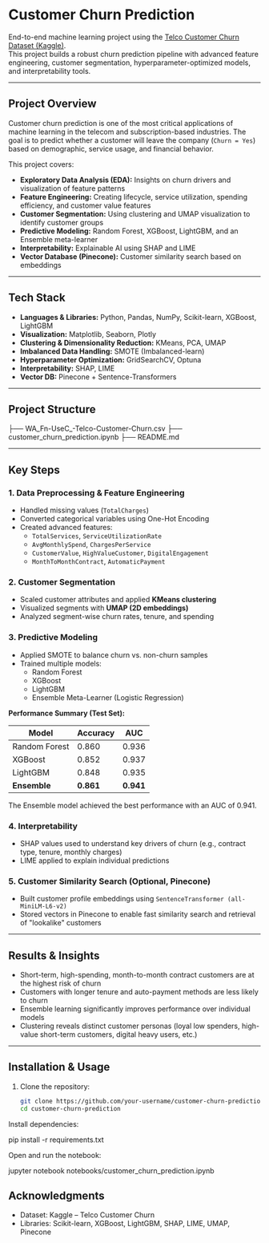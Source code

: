 # Customer Churn Prediction

End-to-end machine learning project using the [Telco Customer Churn Dataset (Kaggle)](https://www.kaggle.com/blastchar/telco-customer-churn).  
This project builds a robust churn prediction pipeline with advanced feature engineering, customer segmentation, hyperparameter-optimized models, and interpretability tools.

---

## Project Overview

Customer churn prediction is one of the most critical applications of machine learning in the telecom and subscription-based industries. The goal is to predict whether a customer will leave the company (`Churn = Yes`) based on demographic, service usage, and financial behavior.

This project covers:

- **Exploratory Data Analysis (EDA):** Insights on churn drivers and visualization of feature patterns  
- **Feature Engineering:** Creating lifecycle, service utilization, spending efficiency, and customer value features  
- **Customer Segmentation:** Using clustering and UMAP visualization to identify customer groups  
- **Predictive Modeling:** Random Forest, XGBoost, LightGBM, and an Ensemble meta-learner  
- **Interpretability:** Explainable AI using SHAP and LIME  
- **Vector Database (Pinecone):** Customer similarity search based on embeddings  

---

## Tech Stack

- **Languages & Libraries:** Python, Pandas, NumPy, Scikit-learn, XGBoost, LightGBM  
- **Visualization:** Matplotlib, Seaborn, Plotly  
- **Clustering & Dimensionality Reduction:** KMeans, PCA, UMAP  
- **Imbalanced Data Handling:** SMOTE (Imbalanced-learn)  
- **Hyperparameter Optimization:** GridSearchCV, Optuna  
- **Interpretability:** SHAP, LIME  
- **Vector DB:** Pinecone + Sentence-Transformers  

---

## Project Structure

├── WA_Fn-UseC_-Telco-Customer-Churn.csv
├── customer_churn_prediction.ipynb
├── README.md


---

## Key Steps

### 1. Data Preprocessing & Feature Engineering
- Handled missing values (`TotalCharges`)  
- Converted categorical variables using One-Hot Encoding  
- Created advanced features:  
  - `TotalServices`, `ServiceUtilizationRate`  
  - `AvgMonthlySpend`, `ChargesPerService`  
  - `CustomerValue`, `HighValueCustomer`, `DigitalEngagement`  
  - `MonthToMonthContract`, `AutomaticPayment`  

### 2. Customer Segmentation
- Scaled customer attributes and applied **KMeans clustering**  
- Visualized segments with **UMAP (2D embeddings)**  
- Analyzed segment-wise churn rates, tenure, and spending  

### 3. Predictive Modeling
- Applied SMOTE to balance churn vs. non-churn samples  
- Trained multiple models:  
  - Random Forest  
  - XGBoost  
  - LightGBM  
  - Ensemble Meta-Learner (Logistic Regression)  

**Performance Summary (Test Set):**

| Model         | Accuracy | AUC   |
|---------------|----------|-------|
| Random Forest | 0.860    | 0.936 |
| XGBoost       | 0.852    | 0.937 |
| LightGBM      | 0.848    | 0.935 |
| **Ensemble**  | **0.861**| **0.941** |

The Ensemble model achieved the best performance with an AUC of 0.941.

### 4. Interpretability
- SHAP values used to understand key drivers of churn (e.g., contract type, tenure, monthly charges)  
- LIME applied to explain individual predictions  

### 5. Customer Similarity Search (Optional, Pinecone)
- Built customer profile embeddings using `SentenceTransformer (all-MiniLM-L6-v2)`  
- Stored vectors in Pinecone to enable fast similarity search and retrieval of "lookalike" customers  

---

## Results & Insights

- Short-term, high-spending, month-to-month contract customers are at the highest risk of churn  
- Customers with longer tenure and auto-payment methods are less likely to churn  
- Ensemble learning significantly improves performance over individual models  
- Clustering reveals distinct customer personas (loyal low spenders, high-value short-term customers, digital heavy users, etc.)  

---

## Installation & Usage

1. Clone the repository:

   ```bash
   git clone https://github.com/your-username/customer-churn-prediction.git
   cd customer-churn-prediction
Install dependencies:

pip install -r requirements.txt


Open and run the notebook:

jupyter notebook notebooks/customer_churn_prediction.ipynb

## Acknowledgments

- Dataset: Kaggle – Telco Customer Churn
- Libraries: Scikit-learn, XGBoost, LightGBM, SHAP, LIME, UMAP, Pinecone
